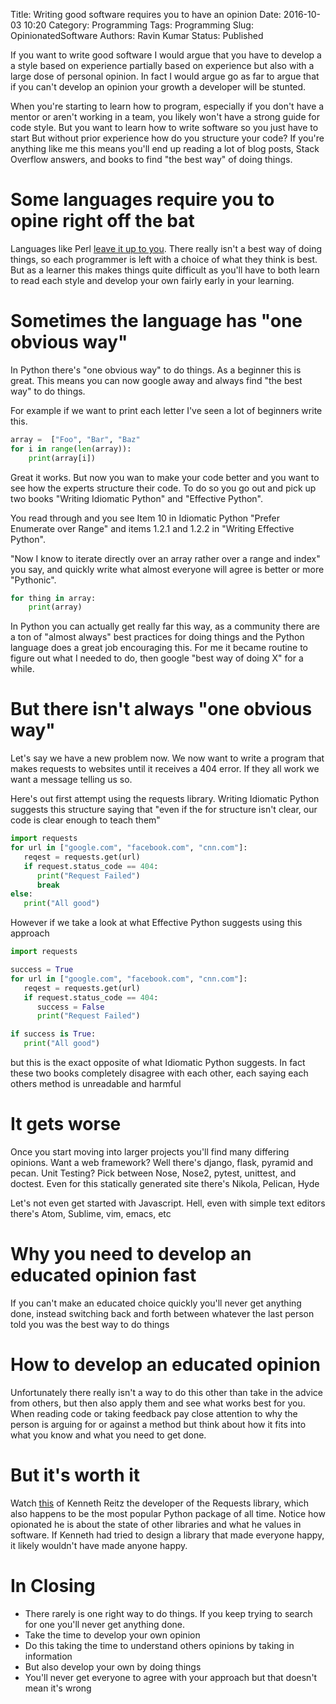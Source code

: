 Title: Writing good software requires you to have an opinion
Date: 2016-10-03 10:20
Category: Programming
Tags: Programming
Slug: OpinionatedSoftware 
Authors: Ravin Kumar
Status: Published

If you want to write good software I would argue that you have to develop a
a style based on experience partially based on experience but also with a 
large dose of personal opinion. In fact I would argue go as far to argue that
if you can't develop an opinion your growth a developer will be stunted.

When you're starting to learn how to program, especially if you don't have a
mentor or aren't working in a team, you likely won't have a strong guide for code style.
But you want to learn how to write software so you just have to start
But without prior experience how do you structure your code?
If you're anything like me this means you'll
end up reading a lot of blog posts, Stack Overflow answers, and books to 
find "the best way" of doing things.

# Some languages require you to opine right off the bat
Languages like Perl [leave it up to you](https://en.wikipedia.org/wiki/There%27s_more_than_one_way_to_do_it).
There really isn't a best way of doing things, so each programmer is left
with a choice of what they think is best. But as a learner this makes
things quite difficult as you'll have to both learn to read each style
and develop your own fairly early in your learning.

# Sometimes the language has "one obvious way"
In Python there's "one obvious way" to do things. As a beginner this is great.
This means you can now google away and always find "the best way" to do things.

For example if we want to print each letter I've seen a lot of beginners 
write this.

```python
array =  ["Foo", "Bar", "Baz"
for i in range(len(array)):
    print(array[i])
```
Great it works.
But now you wan to make your code better and you want to see how the experts 
structure their code. To do so you go out and pick up two books
"Writing Idiomatic Python" and "Effective Python".

You read through and you see Item 10 in Idiomatic Python "Prefer Enumerate over Range"
and items 1.2.1 and 1.2.2 in "Writing Effective Python".

"Now I know to iterate directly over an array rather over a range and index"
you say, and quickly write what almost everyone will agree is better or
more "Pythonic".

```python
for thing in array:
    print(array)
```

In Python you can actually get really far this way, as a community there are
a ton of "almost always" best practices for doing things and the Python
language does a great job encouraging this. For me it became routine to
figure out what I needed to do, then google "best way of doing X" for a while.

# But there isn't always "one obvious way"
Let's say we have a new problem now. We now want to write a program that makes
requests to websites until it receives a 404 error. If they all work we want
a message telling us so.

Here's out first attempt using the requests library. Writing Idiomatic Python
suggests this structure saying that "even if the for structure isn't clear,
our code is clear enough to teach them"

```python
import requests
for url in ["google.com", "facebook.com", "cnn.com"]:
   reqest = requests.get(url)
   if request.status_code == 404:
      print("Request Failed")
      break
else:
   print("All good")
``` 
However if we take a look at what Effective Python suggests using this approach

```python
import requests

success = True
for url in ["google.com", "facebook.com", "cnn.com"]:
   reqest = requests.get(url)
   if request.status_code == 404:
      success = False
      print("Request Failed")

if success is True:
   print("All good")
```
but this is the exact opposite of what Idiomatic Python suggests. In fact
these two books completely disagree with each other, each saying each others
method is unreadable and harmful

# It gets worse
Once you start moving into larger projects you'll find many differing opinions.
Want a web framework? Well there's django, flask, pyramid and pecan.
Unit Testing? Pick between Nose, Nose2, pytest, unittest, and doctest.
Even for this statically generated site there's Nikola, Pelican, Hyde

Let's not even get started with Javascript.
Hell, even with simple text editors there's Atom, Sublime, vim, emacs, etc

# Why you need to develop an educated opinion fast
If you can't make an educated choice quickly you'll never get anything done,
instead switching back and forth between whatever the last person told you
was the best way to do things

# How to develop an educated opinion
Unfortunately there really isn't a way to do this other than take in the advice
from others, but then also apply them and see what works best for you. When
reading code or taking feedback pay close attention to why the person is arguing
for or against a method but think about how it fits into what you know and
what you need to get done.

# But it's worth it
Watch [this](https://www.youtube.com/watch?v=bpZS9ehw98) of Kenneth Reitz
the developer of the Requests library, which also happens to be the most
popular Python package of all time. Notice how opionated he is about the state
of other libraries and what he values in software. If Kenneth had tried
to design a library that made everyone happy, it likely wouldn't have made
anyone happy.  

# In Closing
* There rarely is one right way to do things. If you keep trying to search for one
you'll never get anything done.
* Take the time to develop your own opinion
* Do this taking the time to understand others opinions by taking in information
* But also develop your own by doing things
* You'll never get everyone to agree with your approach but that doesn't mean it's wrong


